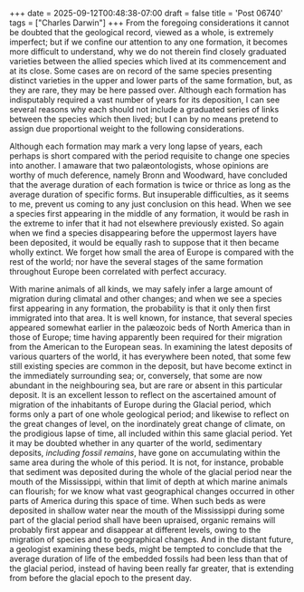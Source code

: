 +++
date = 2025-09-12T00:48:38-07:00
draft = false
title = 'Post 06740'
tags = ["Charles Darwin"]
+++
From the foregoing considerations it cannot be doubted that the geological record, viewed as a whole, is extremely imperfect; but if we confine our attention to any one formation, it becomes more difficult to understand, why we do not therein find closely graduated varieties between the allied species which lived at its commencement and at its close. Some cases are on record of the same species presenting distinct varieties in the upper and lower parts of the same formation, but, as they are rare, they may be here passed over. Although each formation has indisputably required a vast number of years for its deposition, I can see several reasons why each should not include a graduated series of links between the species which then lived; but I can by no means pretend to assign due proportional weight to the following considerations.

Although each formation may mark a very long lapse of years, each perhaps is short compared with the period requisite to change one species into another. I amaware that two palæontologists, whose opinions are worthy of much deference, namely Bronn and Woodward, have concluded that the average duration of each formation is twice or thrice as long as the average duration of specific forms. But insuperable difficulties, as it seems to me, prevent us coming to any just conclusion on this head. When we see a species first appearing in the middle of any formation, it would be rash in the extreme to infer that it had not elsewhere previously existed. So again when we find a species disappearing before the uppermost layers have been deposited, it would be equally rash to suppose that it then became wholly extinct. We forget how small the area of Europe is compared with the rest of the world; nor have the several stages of the same formation throughout Europe been correlated with perfect accuracy.

With marine animals of all kinds, we may safely infer a large amount of migration during climatal and other changes; and when we see a species first appearing in any formation, the probability is that it only then first immigrated into that area. It is well known, for instance, that several species appeared somewhat earlier in the palæozoic beds of North America than in those of Europe; time having apparently been required for their migration from the American to the European seas. In examining the latest deposits of various quarters of the world, it has everywhere been noted, that some few still existing species are common in the deposit, but have become extinct in the immediately surrounding sea; or, conversely, that some are now abundant in the neighbouring sea, but are rare or absent in this particular deposit. It is an excellent lesson to reflect on the ascertained amount of migration of the inhabitants of Europe during the Glacial period, which forms only a part of one whole geological period; and likewise to reflect on the great changes of level, on the inordinately great change of climate, on the prodigious lapse of time, all included within this same glacial period. Yet it may be doubted whether in any quarter of the world, sedimentary deposits, _including fossil remains_, have gone on accumulating within the same area during the whole of this period. It is not, for instance, probable that sediment was deposited during the whole of the glacial period near the mouth of the Mississippi, within that limit of depth at which marine animals can flourish; for we know what vast geographical changes occurred in other parts of America during this space of time. When such beds as were deposited in shallow water near the mouth of the Mississippi during some part of the glacial period shall have been upraised, organic remains will probably first appear and disappear at different levels, owing to the migration of species and to geographical changes. And in the distant future, a geologist examining these beds, might be tempted to conclude that the average duration of life of the embedded fossils had been less than that of the glacial period, instead of having been really far greater, that is extending from before the glacial epoch to the present day.
